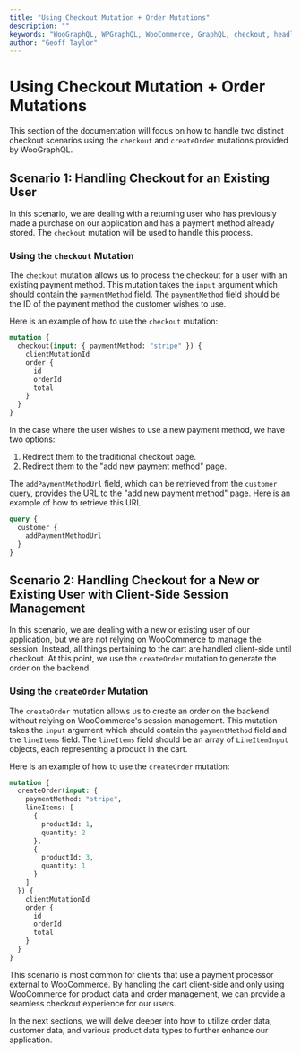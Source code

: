 ```yaml
---
title: "Using Checkout Mutation + Order Mutations"
description: ""
keywords: "WooGraphQL, WPGraphQL, WooCommerce, GraphQL, checkout, headless, shopping experience"
author: "Geoff Taylor"
---
```


# Using Checkout Mutation + Order Mutations

This section of the documentation will focus on how to handle two distinct checkout scenarios using the `checkout` and `createOrder` mutations provided by WooGraphQL. 

## Scenario 1: Handling Checkout for an Existing User

In this scenario, we are dealing with a returning user who has previously made a purchase on our application and has a payment method already stored. The `checkout` mutation will be used to handle this process.

### Using the `checkout` Mutation

The `checkout` mutation allows us to process the checkout for a user with an existing payment method. This mutation takes the `input` argument which should contain the `paymentMethod` field. The `paymentMethod` field should be the ID of the payment method the customer wishes to use. 

Here is an example of how to use the `checkout` mutation:

```graphql
mutation {
  checkout(input: { paymentMethod: "stripe" }) {
    clientMutationId
    order {
      id
      orderId
      total
    }
  }
}
```

In the case where the user wishes to use a new payment method, we have two options:

1. Redirect them to the traditional checkout page.
2. Redirect them to the "add new payment method" page.

The `addPaymentMethodUrl` field, which can be retrieved from the `customer` query, provides the URL to the "add new payment method" page. Here is an example of how to retrieve this URL:

```graphql
query {
  customer {
    addPaymentMethodUrl
  }
}
```

## Scenario 2: Handling Checkout for a New or Existing User with Client-Side Session Management

In this scenario, we are dealing with a new or existing user of our application, but we are not relying on WooCommerce to manage the session. Instead, all things pertaining to the cart are handled client-side until checkout. At this point, we use the `createOrder` mutation to generate the order on the backend.

### Using the `createOrder` Mutation

The `createOrder` mutation allows us to create an order on the backend without relying on WooCommerce's session management. This mutation takes the `input` argument which should contain the `paymentMethod` field and the `lineItems` field. The `lineItems` field should be an array of `LineItemInput` objects, each representing a product in the cart.

Here is an example of how to use the `createOrder` mutation:

```graphql
mutation {
  createOrder(input: {
    paymentMethod: "stripe",
    lineItems: [
      {
        productId: 1,
        quantity: 2
      },
      {
        productId: 3,
        quantity: 1
      }
    ]
  }) {
    clientMutationId
    order {
      id
      orderId
      total
    }
  }
}
```

This scenario is most common for clients that use a payment processor external to WooCommerce. By handling the cart client-side and only using WooCommerce for product data and order management, we can provide a seamless checkout experience for our users.

In the next sections, we will delve deeper into how to utilize order data, customer data, and various product data types to further enhance our application.
